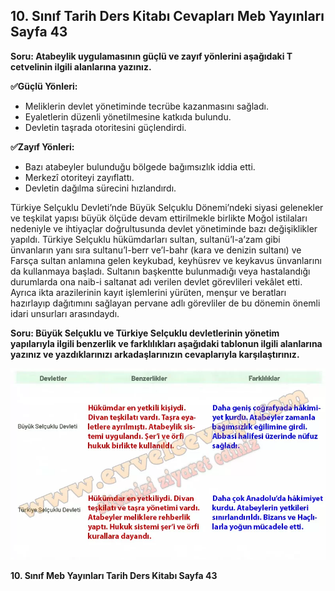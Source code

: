 ## 10. Sınıf Tarih Ders Kitabı Cevapları Meb Yayınları Sayfa 43

**Soru: Atabeylik uygulamasının güçlü ve zayıf yönlerini aşağıdaki T cetvelinin ilgili alanlarına yazınız.**

**✅Güçlü Yönleri:**

* Meliklerin devlet yönetiminde tecrübe kazanmasını sağladı.
* Eyaletlerin düzenli yönetilmesine katkıda bulundu.
* Devletin taşrada otoritesini güçlendirdi.

**✅Zayıf Yönleri:**

* Bazı atabeyler bulunduğu bölgede bağımsızlık iddia etti.
* Merkezî otoriteyi zayıflattı.
* Devletin dağılma sürecini hızlandırdı.

Türkiye Selçuklu Devleti’nde Büyük Selçuklu Dönemi’ndeki siyasi gelenekler ve teşkilat yapısı büyük ölçüde devam ettirilmekle birlikte Moğol istilaları nedeniyle ve ihtiyaçlar doğrultusunda devlet yönetiminde bazı değişiklikler yapıldı. Türkiye Selçuklu hükümdarları sultan, sultanü’l-a’zam gibi ünvanların yanı sıra sultanu’l-berr ve’l-bahr (kara ve denizin sultanı) ve Farsça sultan anlamına gelen keykubad, keyhüsrev ve keykavus ünvanlarını da kullanmaya başladı. Sultanın başkentte bulunmadığı veya hastalandığı durumlarda ona naib-i saltanat adı verilen devlet görevlileri vekâlet etti. Ayrıca ikta arazilerinin kayıt işlemlerini yürüten, menşur ve beratları hazırlayıp dağıtımını sağlayan pervane adlı görevliler de bu dönemin önemli idari unsurları arasındaydı.

**Soru: Büyük Selçuklu ve Türkiye Selçuklu devletlerinin yönetim yapılarıyla ilgili benzerlik ve farklılıkları aşağıdaki tablonun ilgili alanlarına yazınız ve yazdıklarınızı arkadaşlarınızın cevaplarıyla karşılaştırınız.**

![](./image1.webp)

**10. Sınıf Meb Yayınları Tarih Ders Kitabı Sayfa 43**
